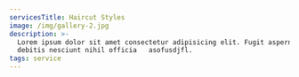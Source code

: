```yaml
---
servicesTitle: Haircut Styles
image: /img/gallery-2.jpg
description: >-
  Lorem ipsum dolor sit amet consectetur adipisicing elit. Fugit aspernatur quo
  debitis nesciunt nihil officia   asofusdjfl.
tags: service
---
```


